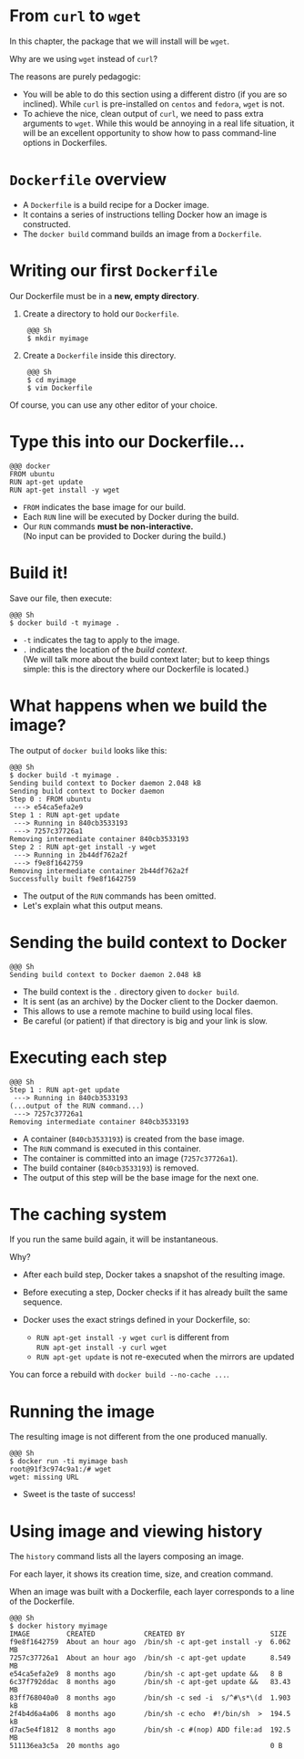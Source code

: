 <!SLIDE>
# From `curl` to `wget`

In this chapter, the package that we will install will be `wget`.

Why are we using `wget` instead of `curl`?

The reasons are purely pedagogic:

* You will be able to do this section using a different distro (if you
  are so inclined). While `curl` is pre-installed on `centos` and
  `fedora`, `wget` is not.
* To achieve the nice, clean output of `curl`, we need to pass extra
  arguments to `wget`. While this would be annoying in a real life
  situation, it will be an excellent opportunity to show how
  to pass command-line options in Dockerfiles.

<!SLIDE>
# `Dockerfile` overview

* A `Dockerfile` is a build recipe for a Docker image.
* It contains a series of instructions telling Docker how an image is constructed.
* The `docker build` command builds an image from a ``Dockerfile``.

<!SLIDE>
# Writing our first `Dockerfile`

Our Dockerfile must be in a **new, empty directory**.

1. Create a directory to hold our ``Dockerfile``.

        @@@ Sh
        $ mkdir myimage

2. Create a ``Dockerfile`` inside this directory.

        @@@ Sh
        $ cd myimage
        $ vim Dockerfile

Of course, you can use any other editor of your choice.

<!SLIDE>
# Type this into our Dockerfile...

    @@@ docker
    FROM ubuntu
    RUN apt-get update
    RUN apt-get install -y wget

* `FROM` indicates the base image for our build.
* Each `RUN` line will be executed by Docker during the build.
* Our `RUN` commands **must be non-interactive.**
  <br/>(No input can be provided to Docker during the build.)

<!SLIDE>
# Build it!

Save our file, then execute:

    @@@ Sh
    $ docker build -t myimage .

* `-t` indicates the tag to apply to the image.
* `.` indicates the location of the *build context*.
  <br/>(We will talk more about the build context later;
  but to keep things simple: this is the directory where
  our Dockerfile is located.)

<!SLIDE>
# What happens when we build the image?

The output of `docker build` looks like this:

    @@@ Sh
    $ docker build -t myimage .
    Sending build context to Docker daemon 2.048 kB
    Sending build context to Docker daemon 
    Step 0 : FROM ubuntu
     ---> e54ca5efa2e9
    Step 1 : RUN apt-get update
     ---> Running in 840cb3533193
     ---> 7257c37726a1
    Removing intermediate container 840cb3533193
    Step 2 : RUN apt-get install -y wget
     ---> Running in 2b44df762a2f
     ---> f9e8f1642759
    Removing intermediate container 2b44df762a2f
    Successfully built f9e8f1642759

* The output of the `RUN` commands has been omitted.
* Let's explain what this output means.

<!SLIDE>
# Sending the build context to Docker

    @@@ Sh
    Sending build context to Docker daemon 2.048 kB

* The build context is the `.` directory given to `docker build`.
* It is sent (as an archive) by the Docker client to the Docker daemon.
* This allows to use a remote machine to build using local files.
* Be careful (or patient) if that directory is big and your link is slow.

<!SLIDE>
# Executing each step

    @@@ Sh
    Step 1 : RUN apt-get update
     ---> Running in 840cb3533193
    (...output of the RUN command...)
     ---> 7257c37726a1
    Removing intermediate container 840cb3533193

* A container (`840cb3533193`) is created from the base image.
* The `RUN` command is executed in this container.
* The container is committed into an image (`7257c37726a1`).
* The build container (`840cb3533193`) is removed.
* The output of this step will be the base image for the next one.

<!SLIDE>
# The caching system

If you run the same build again, it will be instantaneous.

Why?

* After each build step, Docker takes a snapshot of the resulting image.
* Before executing a step, Docker checks if it has already built the
  same sequence.
* Docker uses the exact strings defined in your Dockerfile, so:

  * `RUN apt-get install -y wget curl` is different from
    <br/> `RUN apt-get install -y curl wget`
  * `RUN apt-get update` is not re-executed when the mirrors are updated

You can force a rebuild with `docker build --no-cache ...`.

<!SLIDE>
# Running the image

The resulting image is not different from the one produced manually.

    @@@ Sh
    $ docker run -ti myimage bash
    root@91f3c974c9a1:/# wget
    wget: missing URL

* Sweet is the taste of success!

<!SLIDE>
# Using image and viewing history

The `history` command lists all the layers composing an image.

For each layer, it shows its creation time, size, and creation command.

When an image was built with a Dockerfile, each layer corresponds to
a line of the Dockerfile.

    @@@ Sh
    $ docker history myimage
    IMAGE         CREATED            CREATED BY                     SIZE
    f9e8f1642759  About an hour ago  /bin/sh -c apt-get install -y  6.062 MB
    7257c37726a1  About an hour ago  /bin/sh -c apt-get update      8.549 MB
    e54ca5efa2e9  8 months ago       /bin/sh -c apt-get update &&   8 B
    6c37f792ddac  8 months ago       /bin/sh -c apt-get update &&   83.43 MB
    83ff768040a0  8 months ago       /bin/sh -c sed -i  s/^#\s*\(d  1.903 kB
    2f4b4d6a4a06  8 months ago       /bin/sh -c echo  #!/bin/sh  >  194.5 kB
    d7ac5e4f1812  8 months ago       /bin/sh -c #(nop) ADD file:ad  192.5 MB
    511136ea3c5a  20 months ago                                     0 B
